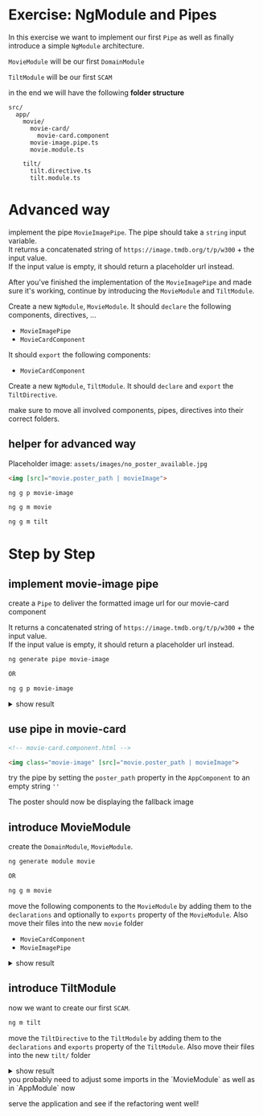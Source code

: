 # Exercise: NgModule and Pipes

In this exercise we want to implement our first `Pipe` as well as finally introduce a simple `NgModule` architecture.

`MovieModule` will be our first `DomainModule`

`TiltModule` will be our first `SCAM`


in the end we will have the following **folder structure**

```
src/
  app/
    movie/
      movie-card/
        movie-card.component
      movie-image.pipe.ts
      movie.module.ts
      
    tilt/
      tilt.directive.ts
      tilt.module.ts
```

# Advanced way

implement the pipe `MovieImagePipe`. The pipe should take a `string` input variable.  
It returns a concatenated string of `https://image.tmdb.org/t/p/w300` + the input value.  
If the input value is empty, it should return a placeholder url instead.

After you've finished the implementation of the `MovieImagePipe` and made sure it's working, continue by introducing
the `MovieModule` and `TiltModule`.


Create a new `NgModule`, `MovieModule`. It should `declare` the following components, directives, ...
* `MovieImagePipe`
* `MovieCardComponent`

It should `export` the following components:
* `MovieCardComponent`

Create a new `NgModule`, `TiltModule`. It should `declare` and `export` the `TiltDirective`.

make sure to move all involved components, pipes, directives into their correct folders.

## helper for advanced way

Placeholder image: `assets/images/no_poster_available.jpg`  

```html
<img [src]="movie.poster_path | movieImage">
```

```bash
ng g p movie-image

ng g m movie

ng g m tilt
```

# Step by Step

## implement movie-image pipe

create a `Pipe` to deliver the formatted image url for our movie-card component

It returns a concatenated string of `https://image.tmdb.org/t/p/w300` + the input value.  
If the input value is empty, it should return a placeholder url instead.

```bash
ng generate pipe movie-image

OR

ng g p movie-image
```

<details>
    <summary>show result</summary>

```ts
@Pipe({
    name: 'movieImage'
})
export class MovieImagePipe implements PipeTransform {
    // we keep the args for now, we may need them later
    transform(value: string, ...args: unknown[]): string {
        if (value) {
            return `https://image.tmdb.org/t/p/w300${value}`;
        }
        return `assets/images/no_poster_available.jpg`;
    }
}
```
</details>

## use pipe in movie-card

```html
<!-- movie-card.component.html -->

<img class="movie-image" [src]="movie.poster_path | movieImage">
```

try the pipe by setting the `poster_path` property in the `AppComponent` to an empty string `''`

The poster should now be displaying the fallback image

## introduce MovieModule

create the `DomainModule`, `MovieModule`.

```bash
ng generate module movie

OR

ng g m movie
```

move the following components to the `MovieModule` by adding them to the `declarations` and optionally to `exports`
property of the `MovieModule`.
Also move their files into the new `movie` folder

* `MovieCardComponent`
* `MovieImagePipe`

<details>
    <summary>show result</summary>

```ts
// movie/movie.module.ts

@NgModule({
    imports: [CommonModule],
    exports: [MovieCardComponent],
    declarations: [MovieCardComponent, MovieImagePipe]
})
export class MovieModule {}
```

</details>

## introduce TiltModule

now we want to create our first `SCAM`.

```bash
ng m tilt 
```

move the `TiltDirective` to the `TiltModule` by adding them to the `declarations` and `exports`
property of the `TiltModule`.
Also move their files into the new `tilt/` folder

<details>
    <summary>show result</summary>

```ts
// tilt/tilt.module.ts

@NgModule({
    imports: [],
    exports: [TiltDirective],
    declarations: [TiltDirective]
})
export class TiltModule {}
```

</details>
you probably need to adjust some imports in the `MovieModule` as well as in `AppModule` now 

serve the application and see if the refactoring went well!
